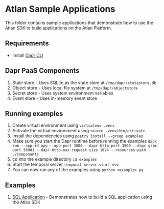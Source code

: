 # Atlan Sample Applications

This folder contains sample applications that demonstrate how to use the Atlan SDK to build applications on the Atlan Platform.

## Requirements
- Install [Dapr CLI](https://docs.dapr.io/getting-started/install-dapr-cli/)

## Dapr PaaS Components
1. State store - Uses SQLite as the state store at `/tmp/dapr/statestore.db`
2. Object store - Uses local file system at `/tmp/dapr/objectstore`
3. Secret store - Uses system environment variables
4. Event store - Uses in-memory event store

## Running examples
1. Create virtual environment using `virtualenv .venv`
2. Activate the virtual environment using `source .venv/bin/activate`
3. Install the dependencies using `poetry install --group examples`
4. Make sure you start the Dapr runtime before running the examples `dapr run --app-id app --app-port 3000 --dapr-http-port 3500 --dapr-grpc-port 50001 --dapr-http-max-request-size 1024 --resources-path ./components`
5. cd into the example directory `cd examples`
6. Start the temporal server `temporal server start-dev`
7. You can now run any of the examples using `python <example>.py`


## Examples
1. [SQL Application](./application_sql.py) - Demonstrates how to build a SQL application using the Atlan SDK
